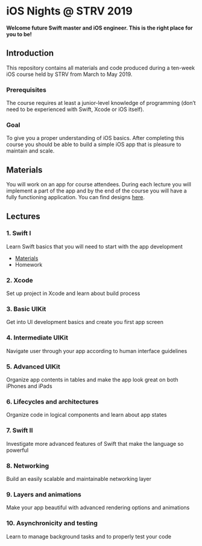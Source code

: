 # iOS Nights @ STRV 2019

**Welcome future Swift master and iOS engineer. This is the right place for you to be!**

## Introduction

This repository contains all materials and code produced during a ten-week iOS course held by STRV from March to May 2019.

### Prerequisites

The course requires at least a junior-level knowledge of programming (don’t need to be experienced with Swift, Xcode or iOS itself).

### Goal

To give you a proper understanding of iOS basics. After completing this course you should be able to build a simple iOS app that is pleasure to maintain and scale.

## Materials

You will work on an app for course attendees. During each lecture you will implement a part of the app and by the end of the course you will have a fully functioning application. You can find designs [here](https://invis.io/SKPDB7QDZ2W).

## Lectures

### 1. Swift I

Learn Swift basics that you will need to start with the app development

- [Materials](01-Swift-I)
- Homework

### 2. Xcode

Set up project in Xcode and learn about build process

### 3. Basic UIKit

Get into UI development basics and create you first app screen

### 4. Intermediate UIKit

Navigate user through your app according to human interface guidelines

### 5. Advanced UIKit

Organize app contents in tables and make the app look great on both iPhones and iPads

### 6. Lifecycles and architectures

Organize code in logical components and learn about app states

### 7. Swift II

Investigate more advanced features of Swift that make the language so powerful

### 8. Networking

Build an easily scalable and maintainable networking layer

### 9. Layers and animations

Make your app beautiful with advanced rendering options and animations

### 10. Asynchronicity and testing

Learn to manage background tasks and to properly test your code